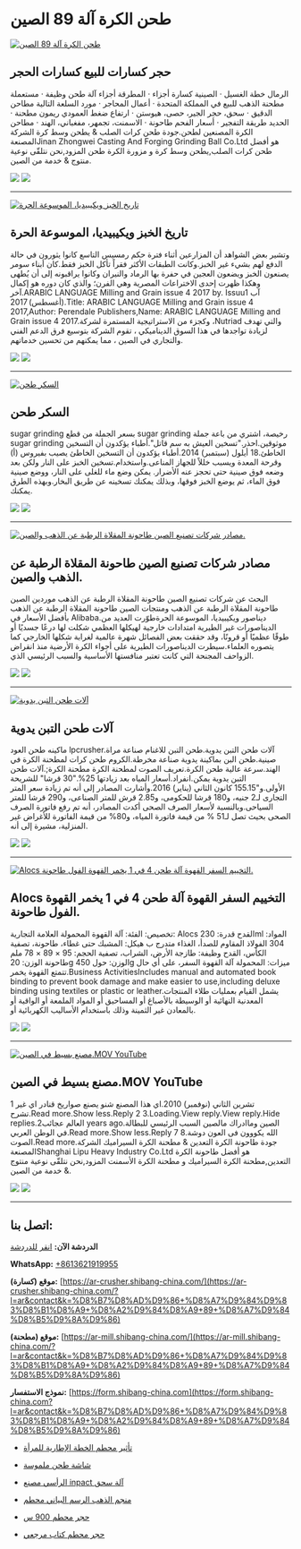 # طحن الكرة آلة 89 الصين

<a href="https://swt.shibang-china.com/?l=ar&img&k=%D8%B7%D8%AD%D9%86+%D8%A7%D9%84%D9%83%D8%B1%D8%A9+%D8%A2%D9%84%D8%A9+89+%D8%A7%D9%84%D8%B5%D9%8A%D9%86" target="_blank">![طحن الكرة آلة 89 الصين](http://static.shibang-china.com/all-800x300/1172.jpg)</a>

## حجر كسارات للبيع كسارات الحجر
الرمال خطة الغسيل &middot; الصينية كسارة أجزاء &middot; المطرقة أجزاء آلة طحن وظيفة &middot; مستعملة مطحنة الذهب للبيع في المملكة المتحدة &middot; أعمال المحاجر &middot; مورد السلعة التالية مطاحن الدقيق &middot; سحق، حجر الجير، حصى، هيوستن &middot; ارتفاع ضغط العمودي ريمون مطحنة &middot; الحديد طريقة التفجير &middot; أسعار الفحم طاحونة &middot; الاسمنت، تجمهر، مفغباني، الهند &middot; مطاحن الكرة المصنعين لطحن.جودة طحن كرات الصلب &amp; يطحن وسط كرة الشركة المصنعةJinan Zhongwei Casting And Forging Grinding Ball Co.Ltd هو أفضل طحن كرات الصلب,يطحن وسط كرة و مزورة الكرة طحن المزود,نحن نتلقّى نوعية منتوج &amp; خدمة من الصين.


<a href="https://whatsapp.shibangsoft.com/WhatsApp.php" target="_blank" title="WhatsApp">![](http://static.shibang-china.com/icon/whatsapp.png)</a> <a href="https://swt.shibang-china.com/?l=ar&icon&k=%D8%B7%D8%AD%D9%86+%D8%A7%D9%84%D9%83%D8%B1%D8%A9+%D8%A2%D9%84%D8%A9+89+%D8%A7%D9%84%D8%B5%D9%8A%D9%86" target="_blank">![](http://static.shibang-china.com/icon/chat-ar.png)</a>

---

<a href="https://swt.shibang-china.com/?l=ar&img&k=%D8%B7%D8%AD%D9%86+%D8%A7%D9%84%D9%83%D8%B1%D8%A9+%D8%A2%D9%84%D8%A9+89+%D8%A7%D9%84%D8%B5%D9%8A%D9%86" target="_blank">![تاريخ الخبز ويكيبيديا، الموسوعة الحرة](http://static.shibang-china.com/all-800x300/1198.jpg)</a>

## تاريخ الخبز ويكيبيديا، الموسوعة الحرة
وتشير بعض الشواهد أن المزارعين أثناء فترة حكم رمسيس التاسع كانوا يثورون في حالة الدفع لهم بشيء غير الخبز.وكانت الطبقات الأكثر فقراً تأكل الخبز فقط.كان أبناء سومر يصنعون الخبز ويضعون العجين في حفرة بها الرماد والنيران وكانوا يراقبونه إلى أن يُطهى وهكذا ظهرت إحدى الاختراعات المصرية وهي الفرن؛ والذي كان دوره هو إكمال آخر.ARABIC LANGUAGE Milling and Grain issue 4 2017 by. Issuu1 آب (أغسطس) 2017.Title: ARABIC LANGUAGE Milling and Grain issue 4 2017,Author: Perendale Publishers,Name: ARABIC LANGUAGE Milling and Grain issue 4 2017.وﻛﺠﺰء ﻣﻦ اﻻﺳﺘﺮاﺗﻴﺠﻴﺔ اﻟﻤﺴﺘﻤﺮة ﻟﺸﺮﻛﺔ ،Nutriad واﻟﺘﻲ ﺗﻬﺪف ﻟﺰﻳﺎدة ﺗﻮاﺟﺪﻫﺎ ﻓﻲ ﻫﺬا اﻟﺴﻮق اﻟﺪﻳﻨﺎﻣﻴﻜﻲ ، ﺗﻘﻮم اﻟﺸﺮﻛﺔ ﺑﺘﻮﺳﻴﻊ ﻓﺮق اﻟﺪﻋﻢ اﻟﻔﻨﻲ واﻟﺘﺠﺎري ﻓﻲ اﻟﺼﻴﻦ ، ﻣﻤﺎ ﻳﻤﻜﻨﻬﻢ ﻣﻦ ﺗﺤﺴﻴﻦ ﺧﺪﻣﺎﺗﻬﻢ.


<a href="https://whatsapp.shibangsoft.com/WhatsApp.php" target="_blank" title="WhatsApp">![](http://static.shibang-china.com/icon/whatsapp.png)</a> <a href="https://swt.shibang-china.com/?l=ar&icon&k=%D8%B7%D8%AD%D9%86+%D8%A7%D9%84%D9%83%D8%B1%D8%A9+%D8%A2%D9%84%D8%A9+89+%D8%A7%D9%84%D8%B5%D9%8A%D9%86" target="_blank">![](http://static.shibang-china.com/icon/chat-ar.png)</a>

---

<a href="https://swt.shibang-china.com/?l=ar&img&k=%D8%B7%D8%AD%D9%86+%D8%A7%D9%84%D9%83%D8%B1%D8%A9+%D8%A2%D9%84%D8%A9+89+%D8%A7%D9%84%D8%B5%D9%8A%D9%86" target="_blank">![السكر طحن](http://static.shibang-china.com/all-800x300/973.jpg)</a>

## السكر طحن
sugar grinding بسعر الجملة من قطع sugar grinding رخيصة، اشتري من باعة جملة sugar grinding موثوقين.احذر.&quot;تسخين العيش به سم قاتل&quot;.أطباء يؤكدون أن التسخين الخاطئ.18 أيلول (سبتمبر) 2014.أطباء يؤكدون أن التسخين الخاطئ يصيب بفيروس (أ) وقرحة المعدة ويسبب خللاً للجهاز المناعى.واستخدام.تسخين الخبز على النار ولكن بعد وضعه فوق صينية حتى تحجز عنه الأضرار. يمكن وضع ماء للغلى على النار، ووضع صينية فوق الماء، ثم يوضع الخبز فوقها، وبذلك يمكنك تسخينه عن طريق البخار.وبهذه الطرق يمكنك.


<a href="https://whatsapp.shibangsoft.com/WhatsApp.php" target="_blank" title="WhatsApp">![](http://static.shibang-china.com/icon/whatsapp.png)</a> <a href="https://swt.shibang-china.com/?l=ar&icon&k=%D8%B7%D8%AD%D9%86+%D8%A7%D9%84%D9%83%D8%B1%D8%A9+%D8%A2%D9%84%D8%A9+89+%D8%A7%D9%84%D8%B5%D9%8A%D9%86" target="_blank">![](http://static.shibang-china.com/icon/chat-ar.png)</a>

---

<a href="https://swt.shibang-china.com/?l=ar&img&k=%D8%B7%D8%AD%D9%86+%D8%A7%D9%84%D9%83%D8%B1%D8%A9+%D8%A2%D9%84%D8%A9+89+%D8%A7%D9%84%D8%B5%D9%8A%D9%86" target="_blank">![مصادر شركات تصنيع الصين طاحونة المقلاة الرطبة عن الذهب والصين.](http://static.shibang-china.com/all-800x300/1075.jpg)</a>

## مصادر شركات تصنيع الصين طاحونة المقلاة الرطبة عن الذهب والصين.
البحث عن شركات تصنيع الصين طاحونة المقلاة الرطبة عن الذهب موردين الصين طاحونة المقلاة الرطبة عن الذهب ومنتجات الصين طاحونة المقلاة الرطبة عن الذهب بأفضل الأسعار في Alibaba.ديناصور ويكيبيديا، الموسوعة الحرةطوّرت العديد من الديناصورات غير الطيرية امتدادات خارجية لهيكلها العظمي شكلت لها درعًا جسديًا أو طوقًا عظميًا أو قرونًا، وقد حققت بعض الفصائل شهرة عالمية لغرابة شكلها الخارجي كما يتصوره العلماء.سيطرت الديناصورات الطيرية على أجواء الكرة الأرضية منذ انقراض الزواحف المجنحة التي كانت تعتبر منافستها الأساسية والسبب الرئيسي الذي.


<a href="https://whatsapp.shibangsoft.com/WhatsApp.php" target="_blank" title="WhatsApp">![](http://static.shibang-china.com/icon/whatsapp.png)</a> <a href="https://swt.shibang-china.com/?l=ar&icon&k=%D8%B7%D8%AD%D9%86+%D8%A7%D9%84%D9%83%D8%B1%D8%A9+%D8%A2%D9%84%D8%A9+89+%D8%A7%D9%84%D8%B5%D9%8A%D9%86" target="_blank">![](http://static.shibang-china.com/icon/chat-ar.png)</a>

---

<a href="https://swt.shibang-china.com/?l=ar&img&k=%D8%B7%D8%AD%D9%86+%D8%A7%D9%84%D9%83%D8%B1%D8%A9+%D8%A2%D9%84%D8%A9+89+%D8%A7%D9%84%D8%B5%D9%8A%D9%86" target="_blank">![آلات طحن التبن يدوية](http://static.shibang-china.com/all-800x300/368.jpg)</a>

## آلات طحن التبن يدوية
ماكينه طحن العود lpcrusher.آلات طحن التبن يدوية.طحن التبن للاغنام صناعة مراة صينية.طحن البن بماكينة يدوية صناعة مخرطة.الكروم طحن كرات لمطحنة الكرة في الهند.سرعة عالية طحن الكرة.تعريف الصوت لمطحنة الكرة مطحنة الكرة;.آلات طحن التبن يدوية يمكن.انفراد.أسعار المياه بعد زيادتها 25%.&quot;30 قرشا&quot; للشريحة الأولى.و&quot;155.15 كانون الثاني (يناير) 2016.وأشارت المصادر إلى أنه تم زيادة سعر المتر التجارى لـ2 جنيه، و180 قرشا للحكومى، و2.85 قرش للمتر الصناعى، و290 قرشا للمتر السياحى.وبالنسبة لأسعار الصرف الصحى أكدت المصادر، أنه تم رفع فاتورة الصرف الصحى بحيث تصل لـ51 % من قيمة فاتورة المياه، و80% من قيمة الفاتورة للأغراض غير المنزلية، مشيرة إلى أنه.


<a href="https://whatsapp.shibangsoft.com/WhatsApp.php" target="_blank" title="WhatsApp">![](http://static.shibang-china.com/icon/whatsapp.png)</a> <a href="https://swt.shibang-china.com/?l=ar&icon&k=%D8%B7%D8%AD%D9%86+%D8%A7%D9%84%D9%83%D8%B1%D8%A9+%D8%A2%D9%84%D8%A9+89+%D8%A7%D9%84%D8%B5%D9%8A%D9%86" target="_blank">![](http://static.shibang-china.com/icon/chat-ar.png)</a>

---

<a href="https://swt.shibang-china.com/?l=ar&img&k=%D8%B7%D8%AD%D9%86+%D8%A7%D9%84%D9%83%D8%B1%D8%A9+%D8%A2%D9%84%D8%A9+89+%D8%A7%D9%84%D8%B5%D9%8A%D9%86" target="_blank">![Alocs التخييم السفر القهوة آلة طحن 4 في 1 يخمر القهوة الفول طاحونة.](http://static.shibang-china.com/all-800x300/570.jpg)</a>

## Alocs التخييم السفر القهوة آلة طحن 4 في 1 يخمر القهوة الفول طاحونة.
تخصيص: الفئة: آلة القهوة المحمولة العلامة التجارية: Alocs القدح قدرة: 230ml المواد: 304 الفولاذ المقاوم للصدأ، الغذاء متدرج ب هيكل: المشبك حتى غطاء، طاحونة، تصفية الكأس، القدح وظيفة: طازجة الأرض، الشراب، تصفية الحجم: 95 × 89 × 78 ملم طاحونة الوزن: 20g الوزن: حول 450g ميزات: المحمولة آلة القهوة السفر، على أي حال تتمتع القهوة يخمر.Business ActivitiesIncludes manual and automated book binding to prevent book damage and make easier to use,including deluxe binding using textiles or plastic or leather.يشمل القيام بعمليات طلاء المنتجات المعدنية النهائية أو الوسيطة بالأصباغ أو المساحيق أو المواد الملمعة أو الواقية أو بالمعادن غير الثمينة وذلك باستخدام الأساليب الكهربائية أو.


<a href="https://whatsapp.shibangsoft.com/WhatsApp.php" target="_blank" title="WhatsApp">![](http://static.shibang-china.com/icon/whatsapp.png)</a> <a href="https://swt.shibang-china.com/?l=ar&icon&k=%D8%B7%D8%AD%D9%86+%D8%A7%D9%84%D9%83%D8%B1%D8%A9+%D8%A2%D9%84%D8%A9+89+%D8%A7%D9%84%D8%B5%D9%8A%D9%86" target="_blank">![](http://static.shibang-china.com/icon/chat-ar.png)</a>

---

<a href="https://swt.shibang-china.com/?l=ar&img&k=%D8%B7%D8%AD%D9%86+%D8%A7%D9%84%D9%83%D8%B1%D8%A9+%D8%A2%D9%84%D8%A9+89+%D8%A7%D9%84%D8%B5%D9%8A%D9%86" target="_blank">![مصنع بسيط في الصين.MOV YouTube](http://static.shibang-china.com/all-800x300/173.jpg)</a>

## مصنع بسيط في الصين.MOV YouTube
1 تشرين الثاني (نوفمبر) 2010.اي هذا المصنع شنو يصنع صواريخ قنادر اي غير تشرح﻿.Read more.Show less.Reply 2 3.Loading.View reply.View reply.Hide replies.العالم عجائب2 years ago.الصين وماادراك مالصين السبب الرئيسي للبطالة في الوطن العربي﻿.Read more.Show less.Reply 7 8.الله يكووون فى العون دوشة الصوت﻿.Read more.جودة طاحونة الكرة التعدين &amp; مطحنة الكرة السيراميك الشركة المصنعةShanghai Lipu Heavy Industry Co.Ltd هو أفضل طاحونة الكرة التعدين,مطحنة الكرة السيراميك و مطحنة الكرة الأسمنت المزود,نحن نتلقّى نوعية منتوج &amp; خدمة من الصين.


<a href="https://whatsapp.shibangsoft.com/WhatsApp.php" target="_blank" title="WhatsApp">![](http://static.shibang-china.com/icon/whatsapp.png)</a> <a href="https://swt.shibang-china.com/?l=ar&icon&k=%D8%B7%D8%AD%D9%86+%D8%A7%D9%84%D9%83%D8%B1%D8%A9+%D8%A2%D9%84%D8%A9+89+%D8%A7%D9%84%D8%B5%D9%8A%D9%86" target="_blank">![](http://static.shibang-china.com/icon/chat-ar.png)</a>

---
## اتصل بنا:

**الدردشة الآن:** [انقر للدردشة](https://swt.shibang-china.com?l=ar&contact&k=%D8%B7%D8%AD%D9%86+%D8%A7%D9%84%D9%83%D8%B1%D8%A9+%D8%A2%D9%84%D8%A9+89+%D8%A7%D9%84%D8%B5%D9%8A%D9%86)

**WhatsApp:**  [+8613621919955](https://whatsapp.shibangsoft.com/WhatsApp.php)

**موقع (كسارة):** [https://ar-crusher.shibang-china.com/](https://ar-crusher.shibang-china.com/?l=ar&contact&k=%D8%B7%D8%AD%D9%86+%D8%A7%D9%84%D9%83%D8%B1%D8%A9+%D8%A2%D9%84%D8%A9+89+%D8%A7%D9%84%D8%B5%D9%8A%D9%86)

**موقع (مطحنة):** [https://ar-mill.shibang-china.com/](https://ar-mill.shibang-china.com/?l=ar&contact&k=%D8%B7%D8%AD%D9%86+%D8%A7%D9%84%D9%83%D8%B1%D8%A9+%D8%A2%D9%84%D8%A9+89+%D8%A7%D9%84%D8%B5%D9%8A%D9%86)

**نموذج الاستفسار:** [https://form.shibang-china.com](https://form.shibang-china.com?l=ar&contact&k=%D8%B7%D8%AD%D9%86+%D8%A7%D9%84%D9%83%D8%B1%D8%A9+%D8%A2%D9%84%D8%A9+89+%D8%A7%D9%84%D8%B5%D9%8A%D9%86)

* [تأثير محطم الخطة الإطارية للمرأة](../29/%D8%AA%D8%A3%D8%AB%D9%8A%D8%B1%20%D9%85%D8%AD%D8%B7%D9%85%20%D8%A7%D9%84%D8%AE%D8%B7%D8%A9%20%D8%A7%D9%84%D8%A5%D8%B7%D8%A7%D8%B1%D9%8A%D8%A9%20%D9%84%D9%84%D9%85%D8%B1%D8%A3%D8%A9.md)

* [شاشة طحن ملموسة](../30/%D8%B4%D8%A7%D8%B4%D8%A9%20%D8%B7%D8%AD%D9%86%20%D9%85%D9%84%D9%85%D9%88%D8%B3%D8%A9.md)

* [الرأسي مصنع inpact آلة سحق](../30/%D8%A7%D9%84%D8%B1%D8%A3%D8%B3%D9%8A%20%D9%85%D8%B5%D9%86%D8%B9%20inpact%20%D8%A2%D9%84%D8%A9%20%D8%B3%D8%AD%D9%82.md)

* [منجم الذهب الرسم البياني محطم](../26/%D9%85%D9%86%D8%AC%D9%85%20%D8%A7%D9%84%D8%B0%D9%87%D8%A8%20%D8%A7%D9%84%D8%B1%D8%B3%D9%85%20%D8%A7%D9%84%D8%A8%D9%8A%D8%A7%D9%86%D9%8A%20%D9%85%D8%AD%D8%B7%D9%85.md)

* [حجر محطم 900 س](../26/%D8%AD%D8%AC%D8%B1%20%D9%85%D8%AD%D8%B7%D9%85%20900%20%D8%B3.md)

* [حجر محطم كتاب مرجعي](../29/%D8%AD%D8%AC%D8%B1%20%D9%85%D8%AD%D8%B7%D9%85%20%D9%83%D8%AA%D8%A7%D8%A8%20%D9%85%D8%B1%D8%AC%D8%B9%D9%8A.md)